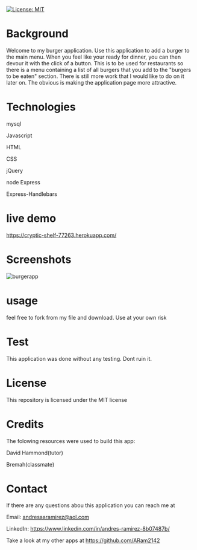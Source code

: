 [![License: MIT](https://img.shields.io/badge/License-MIT-yellow.svg)](https://opensource.org/licenses/MIT)


# Background

Welcome to my burger application. Use this application to add a burger to the main menu. When you feel like your ready for dinner, you can then devour it with the click of a button. This is to be used for restaurants so there is a menu containing a list of all burgers that you add to the "burgers to be eaten" section. There is still more work that I would like to do on it later on. The obvious is making the application page more attractive.

# Technologies
mysql

Javascript

HTML 

CSS

jQuery

node Express

Express-Handlebars

# live demo 
https://cryptic-shelf-77263.herokuapp.com/



# Screenshots

![burgerapp](https://user-images.githubusercontent.com/65634748/94171545-63ec4c00-fe5f-11ea-9cb7-18483e0381b0.png)



# usage
feel free to fork from my file and download. Use at your own risk

# Test
This application was done without any testing. Dont ruin it.


# License
This repository is licensed under the MIT license

# Credits
The folowing resources were used to build this app:

David Hammond(tutor)

Bremah(classmate)

# Contact
If there are any questions abou this application you can reach me at

Email: andresaaramirez@aol.com

LinkedIn: https://www.linkedin.com/in/andres-ramirez-8b07487b/

Take a look at my other apps at https://github.com/ARam2142
